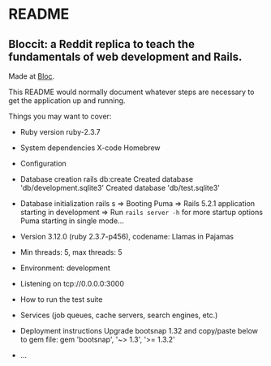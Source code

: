 # README
## Bloccit: a Reddit replica to teach the fundamentals of web development and Rails.

 Made at [Bloc](http://bloc.io).

This README would normally document whatever steps are necessary to get the
application up and running.

Things you may want to cover:

* Ruby version
  ruby-2.3.7
* System dependencies
  X-code
  Homebrew
* Configuration

* Database creation
rails db:create
Created database 'db/development.sqlite3'
Created database 'db/test.sqlite3'

* Database initialization
rails s
=> Booting Puma
=> Rails 5.2.1 application starting in development
=> Run `rails server -h` for more startup options
Puma starting in single mode...
* Version 3.12.0 (ruby 2.3.7-p456), codename: Llamas in Pajamas
* Min threads: 5, max threads: 5
* Environment: development
* Listening on tcp://0.0.0.0:3000

* How to run the test suite

* Services (job queues, cache servers, search engines, etc.)

* Deployment instructions
  Upgrade bootsnap 1.32 and copy/paste below to gem file: gem 'bootsnap', '~> 1.3', '>= 1.3.2'
* ...

